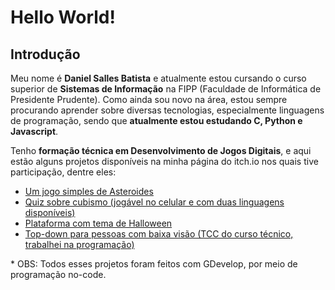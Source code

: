 # Hello World!

## Introdução
Meu nome é <b>Daniel Salles Batista</b> e atualmente estou cursando o curso superior de <b>Sistemas de Informação</b> na FIPP (Faculdade de Informática de Presidente Prudente). Como ainda sou novo na área, estou sempre procurando aprender sobre diversas tecnologias, especialmente linguagens de programação, sendo que <b>atualmente estou estudando C, Python e Javascript</b>.

Tenho <b>formação técnica em Desenvolvimento de Jogos Digitais</b>, e aqui estão alguns projetos disponíveis na minha página do itch.io nos quais tive participação, dentre eles:
- [Um jogo simples de Asteroides](https://daniel-salles-batista.itch.io/asteroid-test)
- [Quiz sobre cubismo (jogável no celular e com duas linguagens disponíveis)](https://daniel-salles-batista.itch.io/cubismo)
- [Plataforma com tema de Halloween](https://daniel-salles-batista.itch.io/deathsatk)
- [Top-down para pessoas com baixa visão (TCC do curso técnico, trabalhei na programação)](https://daniel-salles-batista.itch.io/baixa-visao)

\* OBS: Todos esses projetos foram feitos com GDevelop, por meio de programação no-code.
